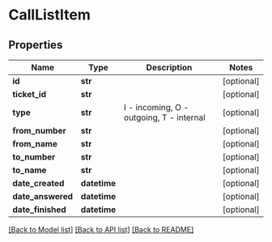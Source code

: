 # CallListItem

## Properties
Name | Type | Description | Notes
------------ | ------------- | ------------- | -------------
**id** | **str** |  | [optional] 
**ticket_id** | **str** |  | [optional] 
**type** | **str** | I - incoming, O - outgoing, T - internal | [optional] 
**from_number** | **str** |  | [optional] 
**from_name** | **str** |  | [optional] 
**to_number** | **str** |  | [optional] 
**to_name** | **str** |  | [optional] 
**date_created** | **datetime** |  | [optional] 
**date_answered** | **datetime** |  | [optional] 
**date_finished** | **datetime** |  | [optional] 

[[Back to Model list]](../README.md#documentation-for-models) [[Back to API list]](../README.md#documentation-for-api-endpoints) [[Back to README]](../README.md)


